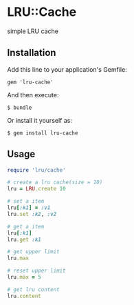 # LRU::Cache

simple LRU cache

## Installation

Add this line to your application's Gemfile:

    gem 'lru-cache'

And then execute:

    $ bundle

Or install it yourself as:

    $ gem install lru-cache

## Usage

```ruby
require 'lru/cache'

# create a lru cache(size = 10)
lru = LRU.create 10

# set a item
lru[:k1] = :v1
lru.set :k2, :v2

# get a item
lru[:k1]
lru.get :k1

# get upper limit
lru.max

# reset upper limit
lru.max = 5

# get lru content
lru.content
```
